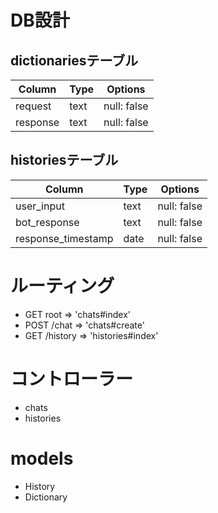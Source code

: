 # DB設計

## dictionariesテーブル

|Column|Type|Options|
|------|----|-------|
|request|text|null: false|
|response|text|null: false|


## historiesテーブル

|Column|Type|Options|
|------|----|-------|
|user_input|text|null: false|
|bot_response|text|null: false|
|response_timestamp|date|null: false|


# ルーティング

- GET root => 'chats#index'
- POST /chat => 'chats#create'
- GET /history => 'histories#index'

# コントローラー

- chats
- histories

# models

- History
- Dictionary
